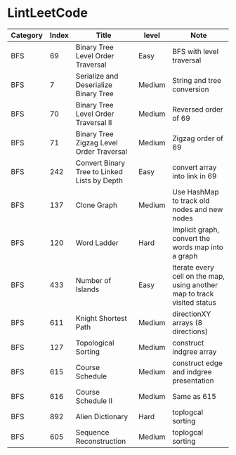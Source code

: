 # LintLeetCode

|Category | Index | Title | level |Note|
|---------|-------|-------|-------|----|
|BFS|69|Binary Tree Level Order Traversal|Easy|BFS with level traversal|
|BFS|7|Serialize and Deserialize Binary Tree|Medium|String and tree conversion|
|BFS|70|Binary Tree Level Order Traversal II|Medium|Reversed order of 69|
|BFS|71|Binary Tree Zigzag Level Order Traversal|Medium|Zigzag order of 69|
|BFS|242|Convert Binary Tree to Linked Lists by Depth|Easy|convert array into link in 69|
|BFS|137|Clone Graph|Medium|Use HashMap to track old nodes and new nodes|
|BFS|120|Word Ladder|Hard|Implicit graph, convert the words map into a graph|
|BFS|433|Number of Islands|Easy|Iterate every cell on the map, using another map to track visited status|
|BFS|611|Knight Shortest Path|Medium|directionXY arrays (8 directions)|
|BFS|127|Topological Sorting|Medium|construct indgree array|
|BFS|615|Course Schedule|Medium| construct edge and indgree presentation|
|BFS|616|Course Schedule II|Medium| Same as 615|
|BFS|892|Alien Dictionary|Hard|toplogcal sorting|
|BFS|605|Sequence Reconstruction|Medium|toplogcal sorting|

 